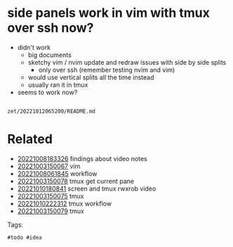 # side panels work in vim with tmux over ssh now?

- didn't work
  - big documents
  - sketchy vim / nvim update and redraw issues with side by side splits
    - only over ssh (remember testing nvim and vim)
  - would use vertical splits all the time instead
  - usually ran it in tmux
- seems to work now?

```
```

` zet/20221012065200/README.md `

# Related

- [20221008183326](/zet/20221008183326/README.md) findings about video notes
- [20221003150067](/zet/20221003150067/README.md) vim
- [20221008061845](/zet/20221008061845/README.md) workflow
- [20221003150078](/zet/20221003150078/README.md) tmux get current pane
- [20221010180841](/zet/20221010180841/README.md) screen and tmux rwxrob video
- [20221003150075](/zet/20221003150075/README.md) tmux
- [20221010222312](/zet/20221010222312/README.md) tmux workflow
- [20221003150079](/zet/20221003150079/README.md) tmux

Tags:

    #todo #idea
